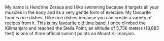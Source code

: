 My name is Hendrine Zeraua and I like swimming because it targets all your muscles in the body and its a very gentle form of exercise.  My favourite food is rice dishes.  I like rice dishes because you can create a variety of recipes from it.
[This is my favourite old time band.](https://www.youtube.com/watch?v=VF86nae-bdY&list=PL4iSbgi3WlCoXwf8F-aEr1yzCSwLuCqvM)
I once climbed the Kilimanjaro and reached the Stella Point, an altitude of 5,756 meters (18,885 feet) is one of three official summit points on Mount Kilimanjaro.
